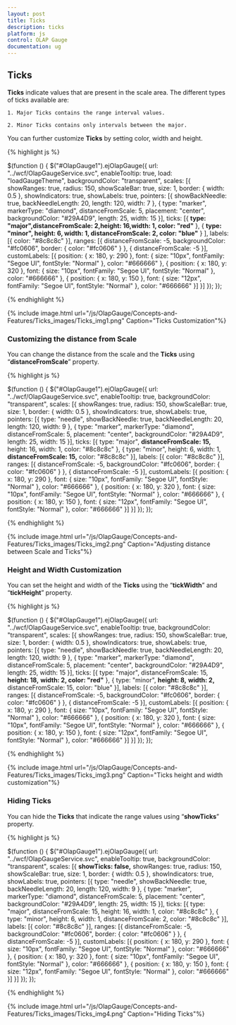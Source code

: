 ```yaml
---
layout: post
title: Ticks
description: ticks
platform: js
control: OLAP Gauge
documentation: ug
---
```


## Ticks

**Ticks** indicate values that are present in the scale area. The different types of ticks available are:

    1. Major Ticks contains the range interval values.

    2. Minor Ticks contains only intervals between the major.

You can further customize **Ticks** by setting color, width and height.

{% highlight js %}

$(function () {
$("#OlapGauge1").ejOlapGauge({ url: "../wcf/OlapGaugeService.svc", enableTooltip: true,
                            load: "loadGaugeTheme", backgroundColor: "transparent",
                            scales: [{
                                showRanges: true,
                                radius: 150, showScaleBar: true, size: 1,
                                border: {
                                    width: 0.5
                                },
                                showIndicators: true, showLabels: true,
                                pointers: [{
                                    showBackNeedle: true,
                                    backNeedleLength: 20,
                                    length: 120,
                                    width: 7
                                },
                        {
                            type: "marker",
                            markerType: "diamond",
                            distanceFromScale: 5,
                            placement: "center",
                            backgroundColor: "#29A4D9",
                            length: 25,
                            width: 15
                        }],
                        ticks: [{
**type: "major",distanceFromScale: 2,height: 16,width: 1, color: "red"**
                                },
                                { **type: "minor", height: 6, width: 1, distanceFromScale: 2, color: "blue"** }
                                ],
                                labels: [{
                                    color: "#8c8c8c"
                                }],
                                ranges: [{
                                    distanceFromScale: -5,
                                    backgroundColor: "#fc0606",
                                    border: { color: "#fc0606" }
                                }, {
                                    distanceFromScale: -5
                                }],
                                customLabels: [{
                                    position: { x: 180, y: 290 },
                                    font: { size: "10px", fontFamily: "Segoe UI", fontStyle: "Normal" }, color: "#666666"
                                }, {
                                    position: { x: 180, y: 320 },
                                    font: { size: "10px", fontFamily: "Segoe UI", fontStyle: "Normal" }, color: "#666666"
                                }, {
                                    position: { x: 180, y: 150 },
                                    font: { size: "12px", fontFamily: "Segoe UI", fontStyle: "Normal" }, color: "#666666"
                                }]
                            }]
                        });
                    });


{% endhighlight %}

{% include image.html url="/js/OlapGauge/Concepts-and-Features/Ticks_images/Ticks_img1.png" Caption="Ticks Customization"%}

### Customizing the distance from Scale

You can change the distance from the scale and the **Ticks** using “**distanceFromScale**” property.

{% highlight js %}

$(function () {
$("#OlapGauge1").ejOlapGauge({ url: "../wcf/OlapGaugeService.svc", enableTooltip: true,
        backgroundColor: "transparent", 
        scales: [{
            showRanges: true, 
            radius: 150, showScaleBar: true, size: 1,
            border: {
                width: 0.5
            },
            showIndicators: true, showLabels: true,
            pointers: [{
                type: "needle",
                showBackNeedle: true,
                backNeedleLength: 20,
                length: 120,
                width: 9
            },
    {
        type: "marker",
        markerType: "diamond",
        distanceFromScale: 5,
        placement: "center",
        backgroundColor: "#29A4D9",
        length: 25,
        width: 15
    }],
            ticks: [{
                type: "major",
**distanceFromScale: 15,**
                height: 16,
                width: 1, color: "#8c8c8c"
            },
            {
                type: "minor",
                height: 6,
                width: 1,
**distanceFromScale: 15,**
                color: "#8c8c8c"
            }],
            labels: [{
                color: "#8c8c8c"
            }],
            ranges: [{
                distanceFromScale: -5,
                backgroundColor: "#fc0606",
                border: { color: "#fc0606" }
            }, {
                distanceFromScale: -5
            }],
            customLabels: [{
                position: { x: 180, y: 290 },
                font: { size: "10px", fontFamily: "Segoe UI", fontStyle: "Normal" }, color: "#666666"
            }, {
                position: { x: 180, y: 320 },
                font: { size: "10px", fontFamily: "Segoe UI", fontStyle: "Normal" }, color: "#666666"
            }, {
                position: { x: 180, y: 150 },
                font: { size: "12px", fontFamily: "Segoe UI", fontStyle: "Normal" }, color: "#666666"
            }]
        }]
    });
});


{% endhighlight %}

{% include image.html url="/js/OlapGauge/Concepts-and-Features/Ticks_images/Ticks_img2.png" Caption="Adjusting distance between Scale and Ticks"%}

### Height and Width Customization

You can set the height and width of the **Ticks** using the “**tickWidth**” and “**tickHeight**” property.

{% highlight js %}

$(function () {
$("#OlapGauge1").ejOlapGauge({ url: "../wcf/OlapGaugeService.svc", enableTooltip: true,
         backgroundColor: "transparent", 
         scales: [{
             showRanges: true, 
             radius: 150, showScaleBar: true, size: 1,
             border: {
                 width: 0.5
             },
             showIndicators: true, showLabels: true,
             pointers: [{
                 type: "needle",
                 showBackNeedle: true,
                 backNeedleLength: 20,
                 length: 120,
                 width: 9
             },
     {
         type: "marker",
         markerType: "diamond",
         distanceFromScale: 5,
         placement: "center",
         backgroundColor: "#29A4D9",
         length: 25,
         width: 15
     }],
             ticks: [{
                 type: "major",
                 distanceFromScale: 15,
**height: 18,**
                 **width: 2, color: "red"**
             },
             {
                 type: "minor",
                 **height: 8,**
                 **width: 2,**
                 distanceFromScale: 15,
                 color: "blue"
             }],
             labels: [{
                 color: "#8c8c8c"
             }],
             ranges: [{
                 distanceFromScale: -5,
                 backgroundColor: "#fc0606",
                 border: { color: "#fc0606" }
             }, {
                 distanceFromScale: -5
             }],
             customLabels: [{
                 position: { x: 180, y: 290 },
                 font: { size: "10px", fontFamily: "Segoe UI", fontStyle: "Normal" }, color: "#666666"
             }, {
                 position: { x: 180, y: 320 },
                 font: { size: "10px", fontFamily: "Segoe UI", fontStyle: "Normal" }, color: "#666666"
             }, {
                 position: { x: 180, y: 150 },
                 font: { size: "12px", fontFamily: "Segoe UI", fontStyle: "Normal" }, color: "#666666"
             }]
         }]
     });
 });


{% endhighlight %}

{% include image.html url="/js/OlapGauge/Concepts-and-Features/Ticks_images/Ticks_img3.png" Caption="Ticks height and width customization"%}

### Hiding Ticks

You can hide the **Ticks** that indicate the range values using “**showTicks**” property.

{% highlight js %}

$(function () {
$("#OlapGauge1").ejOlapGauge({ url: "../wcf/OlapGaugeService.svc", enableTooltip: true,
        backgroundColor: "transparent", 
        scales: [{
            **showTicks: false,**
            showRanges: true, 
            radius: 150, showScaleBar: true, size: 1,
            border: {
                width: 0.5
            },
            showIndicators: true, showLabels: true,
            pointers: [{
                type: "needle",
                showBackNeedle: true,
                backNeedleLength: 20,
                length: 120,
                width: 9
            },
    {
        type: "marker",
        markerType: "diamond",
        distanceFromScale: 5,
        placement: "center",
        backgroundColor: "#29A4D9",
        length: 25,
        width: 15
    }],
            ticks: [{
                type: "major",
                distanceFromScale: 15,
                height: 16,
                width: 1, color: "#8c8c8c"
            },
            {
                type: "minor",
                height: 6,
                width: 1,
                distanceFromScale: 2,
                color: "#8c8c8c"
            }],
            labels: [{
                color: "#8c8c8c"
            }],
            ranges: [{
                distanceFromScale: -5,
                backgroundColor: "#fc0606",
                border: { color: "#fc0606" }
            }, {
                distanceFromScale: -5
            }],
            customLabels: [{
                position: { x: 180, y: 290 },
                font: { size: "10px", fontFamily: "Segoe UI", fontStyle: "Normal" }, color: "#666666"
            }, {
                position: { x: 180, y: 320 },
                font: { size: "10px", fontFamily: "Segoe UI", fontStyle: "Normal" }, color: "#666666"
            }, {
                position: { x: 180, y: 150 },
                font: { size: "12px", fontFamily: "Segoe UI", fontStyle: "Normal" }, color: "#666666"
            }]
        }]
    });
});


{% endhighlight %}

{% include image.html url="/js/OlapGauge/Concepts-and-Features/Ticks_images/Ticks_img4.png" Caption="Hiding Ticks"%}

